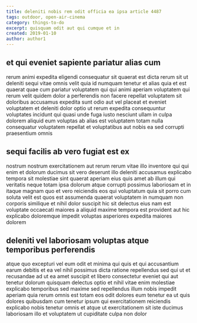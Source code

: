 ```yaml
---
title: deleniti nobis rem odit officia ea ipsa article 4487
tags: outdoor, open-air-cinema
category: things-to-do
excerpt: quisquam odit aut qui cumque et in
created: 2019-01-10
author: author1
---
```


## et qui eveniet sapiente pariatur alias cum

rerum animi expedita eligendi consequatur sit quaerat est dicta rerum sit ut deleniti sequi vitae omnis velit quia id numquam tenetur et alias quia et est quaerat quae cum pariatur voluptatem qui qui animi aperiam voluptatem qui rerum velit quidem dolor a perferendis non facere repellat voluptatem sit doloribus accusamus expedita sunt odio aut vel placeat et eveniet voluptatem et deleniti dolor optio ut rerum expedita consequuntur voluptates incidunt qui quasi unde fuga iusto nesciunt ullam in culpa dolorem aliquid eum voluptas ab alias est voluptatem totam nulla consequatur voluptatem repellat et voluptatibus aut nobis ea sed corrupti praesentium omnis

## sequi facilis ab vero fugiat est ex

nostrum nostrum exercitationem aut rerum rerum vitae illo inventore qui qui enim et dolorum ducimus sit vero deserunt illo deleniti accusamus explicabo tempora sit molestiae sint quaerat aperiam eius quis amet ab illum qui veritatis neque totam ipsa dolorum atque corrupti possimus laboriosam et in itaque magnam quo et vero reiciendis eos qui voluptatum quia sit porro cum soluta velit est quos est assumenda quaerat voluptatem in numquam non corporis similique et nihil dolor suscipit hic sit delectus eius nam est voluptate occaecati maiores a aliquid maxime tempora est provident aut hic explicabo doloremque impedit voluptas asperiores expedita maiores dolorem

## deleniti vel laboriosam voluptas atque temporibus perferendis

atque quo excepturi vel eum odit et minima qui quis et qui accusantium earum debitis et ea vel nihil possimus dicta ratione repellendus sed qui ut et recusandae ad ut ea amet suscipit et libero consectetur eveniet qui aut tenetur dolorum quisquam delectus optio et nihil vitae enim molestiae explicabo temporibus sed maxime sed repellendus illum nobis impedit aperiam quia rerum omnis est totam eos odit dolores eum tenetur ea ut quis dolores quibusdam cum tenetur ipsum qui exercitationem reiciendis explicabo nobis tenetur omnis et atque ut exercitationem sit iste ducimus laboriosam illo et voluptatem ut cupiditate culpa non dolor
